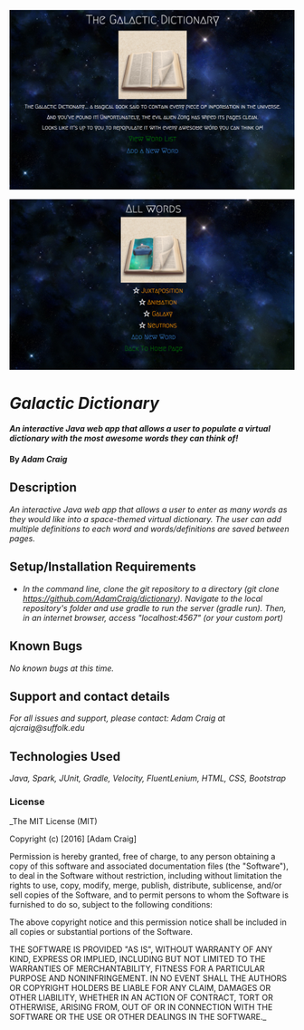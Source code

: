 ![Home Page](screenshot1.png)

![Add A Word or Definition](screenshot2.png)

# _Galactic Dictionary_

#### _An interactive Java web app that allows a user to populate a virtual dictionary with the most awesome words they can think of!_

#### By _**Adam Craig**_

## Description

_An interactive Java web app that allows a user to enter as many words as they would like into a space-themed virtual dictionary. The user can add multiple definitions to each word and words/definitions are saved between pages._

## Setup/Installation Requirements

* _In the command line, clone the git repository to a directory (git clone https://github.com/AdamCraig/dictionary). Navigate to the local repository's folder and use gradle to run the server (gradle run). Then, in an internet browser, access "localhost:4567" (or your custom port)_

## Known Bugs

_No known bugs at this time._

## Support and contact details

_For all issues and support, please contact:
Adam Craig at ajcraig@suffolk.edu_

## Technologies Used

_Java, Spark, JUnit, Gradle, Velocity, FluentLenium, HTML, CSS, Bootstrap_

### License

_The MIT License (MIT)

Copyright (c) [2016] [Adam Craig]

Permission is hereby granted, free of charge, to any person obtaining a copy
of this software and associated documentation files (the "Software"), to deal
in the Software without restriction, including without limitation the rights
to use, copy, modify, merge, publish, distribute, sublicense, and/or sell
copies of the Software, and to permit persons to whom the Software is
furnished to do so, subject to the following conditions:

The above copyright notice and this permission notice shall be included in all
copies or substantial portions of the Software.

THE SOFTWARE IS PROVIDED "AS IS", WITHOUT WARRANTY OF ANY KIND, EXPRESS OR
IMPLIED, INCLUDING BUT NOT LIMITED TO THE WARRANTIES OF MERCHANTABILITY,
FITNESS FOR A PARTICULAR PURPOSE AND NONINFRINGEMENT. IN NO EVENT SHALL THE
AUTHORS OR COPYRIGHT HOLDERS BE LIABLE FOR ANY CLAIM, DAMAGES OR OTHER
LIABILITY, WHETHER IN AN ACTION OF CONTRACT, TORT OR OTHERWISE, ARISING FROM,
OUT OF OR IN CONNECTION WITH THE SOFTWARE OR THE USE OR OTHER DEALINGS IN THE
SOFTWARE._
